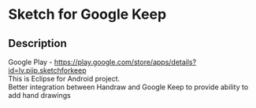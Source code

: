 Sketch for Google Keep
============

Description
--------------

Google Play - https://play.google.com/store/apps/details?id=lv.piip.sketchforkeep  
This is Eclipse for Android project.  
Better integration between Handraw and Google Keep to provide ability to add hand drawings
